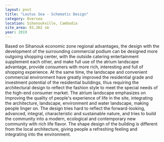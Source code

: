 ```yaml
---
layout: post
title: "Loutus Sea - Schematic Design"
category: Oversea
location: Sihanoukville, Cambodia
site_area: 93,362 sm
year: 2019
---
```


Based on Sihanouk economic zone regional advantages, the design with the development of the surrounding commercial podium can be designed more outgoing shopping center, with the outside catering entertainment supplement each other, and make full use of the atrium landscape advantage, provide consumers with more rich, interesting and full of shopping experience. At the same time, the landscape and convenient commercial environment have greatly improved the residential grade and investment potential of the residential buildings, thus requiring the architectural design to reflect the fashion style to meet the special needs of the high-end consumer market. The atrium landscape emphasizes on improving the quality of people's experience of life in the site, integrating the architecture, landscape, environment and water landscape, making people linger on. The design tries hard to reflect the forward-looking, advanced, integral, characteristic and sustainable nature, and tries to build the community into a modern, ecological and contemporary new community with rich life flavor. The shape design of the building is different from the local architecture, giving people a refreshing feeling and integrating into the environment.